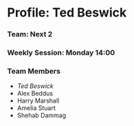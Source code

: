 # Profile: Ted Beswick

### Team: Next 2

### Weekly Session: Monday 14:00

### Team Members
- *Ted Beswick*
- Alex Beddus
- Harry Marshall
- Amelia Stuart
- Shehab Dammag
